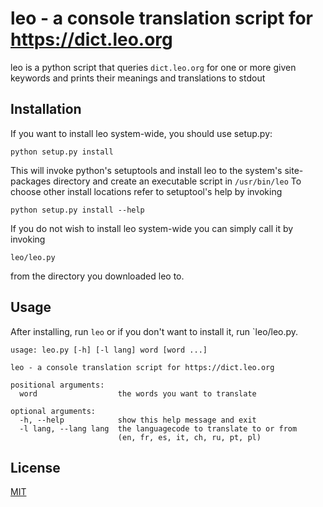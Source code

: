 leo - a console translation script for https://dict.leo.org
===========================================================

leo is a python script that queries `dict.leo.org` for one or more given keywords
and prints their meanings and translations to stdout

Installation
------------

If you want to install leo system-wide, you should use setup.py:

    python setup.py install

This will invoke python's setuptools and install leo to the system's
site-packages directory and create an executable script in `/usr/bin/leo`
To choose other install locations refer to setuptool's help by invoking

    python setup.py install --help

If you do not wish to install leo system-wide you can simply call it by invoking

    leo/leo.py

from the directory you downloaded leo to.

Usage
-----

After installing, run `leo` or if you don't want to install it, run `leo/leo.py.

```
usage: leo.py [-h] [-l lang] word [word ...]

leo - a console translation script for https://dict.leo.org

positional arguments:
  word                  the words you want to translate

optional arguments:
  -h, --help            show this help message and exit
  -l lang, --lang lang  the languagecode to translate to or from
                        (en, fr, es, it, ch, ru, pt, pl)
```

License
-------

[MIT](COPYING)
